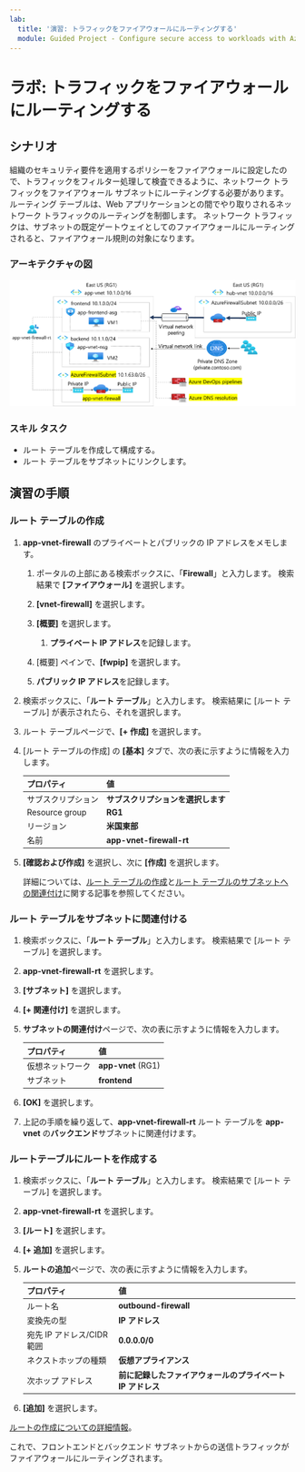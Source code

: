 ```yaml
---
lab:
  title: '演習: トラフィックをファイアウォールにルーティングする'
  module: Guided Project - Configure secure access to workloads with Azure virtual networking services
---
```


# ラボ: トラフィックをファイアウォールにルーティングする


## シナリオ

組織のセキュリティ要件を適用するポリシーをファイアウォールに設定したので、トラフィックをフィルター処理して検査できるように、ネットワーク トラフィックをファイアウォール サブネットにルーティングする必要があります。 ルーティング テーブルは、Web アプリケーションとの間でやり取りされるネットワーク トラフィックのルーティングを制御します。 ネットワーク トラフィックは、サブネットの既定ゲートウェイとしてのファイアウォールにルーティングされると、ファイアウォール規則の対象になります。 

### アーキテクチャの図


![ファイアウォールとルート テーブルがある 1 つの仮想ネットワークを示す図。](../Media/task-3.png)

### スキル タスク

- ルート テーブルを作成して構成する。
- ルート テーブルをサブネットにリンクします。
  

## 演習の手順

### ルート テーブルの作成

1. **app-vnet-firewall** のプライベートとパブリックの IP アドレスをメモします。

    1. ポータルの上部にある検索ボックスに、「**Firewall**」と入力します。 検索結果で **[ファイアウォール]** を選択します。

    1. **[vnet-firewall]** を選択します。

    1. **[概要]** を選択します。

        1. **プライベート IP アドレス**を記録します。

    1. [概要] ペインで、**[fwpip]** を選択します。

    1. **パブリック IP アドレス**を記録します。 


1. 検索ボックスに、「**ルート テーブル**」と入力します。 検索結果に [ルート テーブル] が表示されたら、それを選択します。

1. ルート テーブルページで、**[+ 作成]** を選択します。

1. [ルート テーブルの作成] の **[基本]** タブで、次の表に示すように情報を入力します。

    | プロパティ | 値    |
    |:---------|:---------|
    |サブスクリプション|**サブスクリプションを選択します**|
    |Resource group|**RG1**|
    |リージョン|**米国東部**|
    |名前|**app-vnet-firewall-rt**|

    

1. **[確認および作成]** を選択し、次に **[作成]** を選択します。

    詳細については、[ルート テーブルの作成](https://docs.microsoft.com/azure/virtual-network/manage-route-table)と[ルート テーブルのサブネットへの関連付け](https://docs.microsoft.com/azure/virtual-network/tutorial-create-route-table-portal#associate-a-route-table-to-a-subnet)に関する記事を参照してください。

### ルート テーブルをサブネットに関連付ける

1. 検索ボックスに、「**ルート テーブル**」と入力します。 検索結果で [ルート テーブル] を選択します。

1. **app-vnet-firewall-rt** を選択します。

1. **[サブネット]** を選択します。

1. **[+ 関連付け]** を選択します。

1. **サブネットの関連付け**ページで、次の表に示すように情報を入力します。

    | プロパティ | 値    |
    |:---------|:---------|
    |仮想ネットワーク|**app-vnet** (RG1)|
    |サブネット|**frontend**|

1. **[OK]** を選択します。

1. 上記の手順を繰り返して、**app-vnet-firewall-rt** ルート テーブルを **app-vnet** の**バックエンド**サブネットに関連付けます。

### ルートテーブルにルートを作成する

1. 検索ボックスに、「**ルート テーブル**」と入力します。 検索結果で [ルート テーブル] を選択します。

1. **app-vnet-firewall-rt** を選択します。

1. **[ルート]** を選択します。

1. **[+ 追加]** を選択します。

1. **ルートの追加**ページで、次の表に示すように情報を入力します。

    | プロパティ | 値    |
    |:---------|:---------|
    |ルート名|**outbound-firewall**|
    |変換先の型|**IP アドレス**|
    |宛先 IP アドレス/CIDR 範囲|**0.0.0.0/0**|
    |ネクストホップの種類|**仮想アプライアンス**|
    |次ホップ アドレス|**前に記録したファイアウォールのプライベート IP アドレス**|


1. **[追加]** を選択します。

[ルートの作成についての詳細情報](https://docs.microsoft.com/azure/virtual-network/manage-route-table#add-a-route)。

これで、フロントエンドとバックエンド サブネットからの送信トラフィックがファイアウォールにルーティングされます。 


